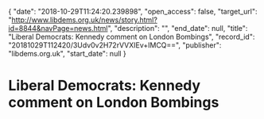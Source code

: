 {
  "date": "2018-10-29T11:24:20.239898", 
  "open_access": false, 
  "target_url": "http://www.libdems.org.uk/news/story.html?id=8844&navPage=news.html", 
  "description": "", 
  "end_date": null, 
  "title": "Liberal Democrats: Kennedy comment on London Bombings", 
  "record_id": "20181029T112420/3Udv0v2H72rVVXIEv+IMCQ==", 
  "publisher": "libdems.org.uk", 
  "start_date": null
}

# Liberal Democrats: Kennedy comment on London Bombings

